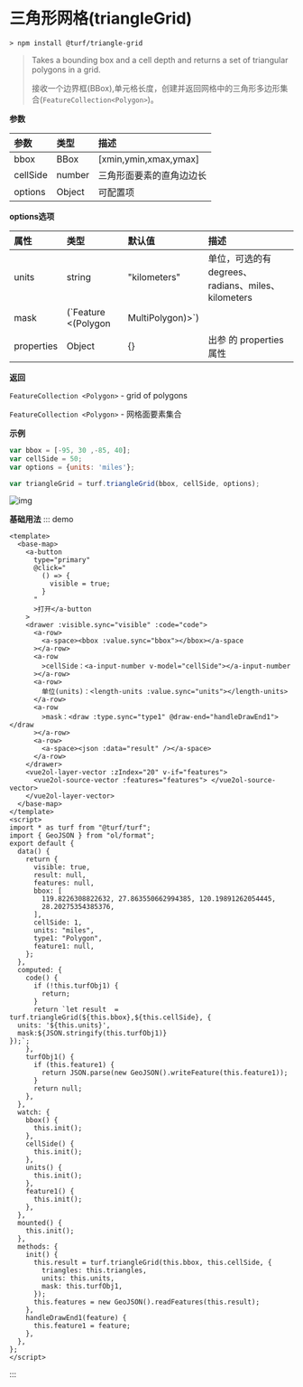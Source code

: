# 三角形网格(triangleGrid)

```
> npm install @turf/triangle-grid
```

> Takes a bounding box and a cell depth and returns a set of triangular polygons in a grid.
>
> 接收一个边界框(BBox),单元格长度，创建并返回网格中的三角形多边形集合(`FeatureCollection<Polygon>`)。

**参数**

| 参数     | 类型   | 描述                     |
| :------- | :----- | :----------------------- |
| bbox     | BBox   | [xmin,ymin,xmax,ymax]    |
| cellSide | number | 三角形面要素的直角边边长 |
| options  | Object | 可配置项                 |

**options选项**

| 属性       | 类型                                 | 默认值       | 描述                                                         |
| :--------- | :----------------------------------- | :----------- | :----------------------------------------------------------- |
| units      | string                               | "kilometers" | 单位，可选的有 degrees、radians、miles、kilometers           |
| mask       | (`Feature <(Polygon|MultiPolygon)>`) |              | 如果传递了 Polygon 或 MultiPollygon，则仅在传入的 mask 面要素内创建，如果范围大于 bbox，则相当于不传 |
| properties | Object                               | {}           | 出参 的 properties 属性                                      |

**返回**

`FeatureCollection <Polygon>` - grid of polygons

`FeatureCollection <Polygon>` - 网格面要素集合

**示例**

```js
var bbox = [-95, 30 ,-85, 40];
var cellSide = 50;
var options = {units: 'miles'};

var triangleGrid = turf.triangleGrid(bbox, cellSide, options);
```

![img](https://pzy-images.oss-cn-hangzhou.aliyuncs.com/img/triangleGrid.99926a65.webp)

**基础用法**
::: demo

```vue
<template>
  <base-map>
    <a-button
      type="primary"
      @click="
        () => {
          visible = true;
        }
      "
      >打开</a-button
    >
    <drawer :visible.sync="visible" :code="code">
      <a-row>
        <a-space><bbox :value.sync="bbox"></bbox></a-space
      ></a-row>
      <a-row
        >cellSide：<a-input-number v-model="cellSide"></a-input-number
      ></a-row>
      <a-row>
        单位(units)：<length-units :value.sync="units"></length-units>
      </a-row>
      <a-row
        >mask：<draw :type.sync="type1" @draw-end="handleDrawEnd1"></draw
      ></a-row>
      <a-row>
        <a-space><json :data="result" /></a-space>
      </a-row>
    </drawer>
    <vue2ol-layer-vector :zIndex="20" v-if="features">
      <vue2ol-source-vector :features="features"> </vue2ol-source-vector>
    </vue2ol-layer-vector>
  </base-map>
</template>
<script>
import * as turf from "@turf/turf";
import { GeoJSON } from "ol/format";
export default {
  data() {
    return {
      visible: true,
      result: null,
      features: null,
      bbox: [
        119.8226308822632, 27.863550662994385, 120.19891262054445,
        28.20275354385376,
      ],
      cellSide: 1,
      units: "miles",
      type1: "Polygon",
      feature1: null,
    };
  },
  computed: {
    code() {
      if (!this.turfObj1) {
        return;
      }
      return `let result  = turf.triangleGrid(${this.bbox},${this.cellSide}, {
  units: '${this.units}',
  mask:${JSON.stringify(this.turfObj1)}
});`;
    },
    turfObj1() {
      if (this.feature1) {
        return JSON.parse(new GeoJSON().writeFeature(this.feature1));
      }
      return null;
    },
  },
  watch: {
    bbox() {
      this.init();
    },
    cellSide() {
      this.init();
    },
    units() {
      this.init();
    },
    feature1() {
      this.init();
    },
  },
  mounted() {
    this.init();
  },
  methods: {
    init() {
      this.result = turf.triangleGrid(this.bbox, this.cellSide, {
        triangles: this.triangles,
        units: this.units,
        mask: this.turfObj1,
      });
      this.features = new GeoJSON().readFeatures(this.result);
    },
    handleDrawEnd1(feature) {
      this.feature1 = feature;
    },
  },
};
</script>
```

:::
